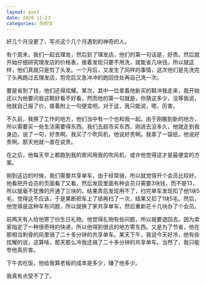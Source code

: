 ```yaml
---
layout: post
date: 2020-11-23
categories: 杂的文
---
```


好几个月没更了，写点这个几个月遇到的神奇的人。



有个周末，我们一起去理发，然后到了理发店，他们的第一句话是，好贵。然后就开始仔细研究理发店的价格表，接着发现只要不用洗，就能省几块钱。所以就这样，他们真就只是剪了头发。一个月后，又发生了同样的事情，这次他们是先洗完了头再跑过去理发店，剪完后又急冲冲的跑回住处再自己洗一次。



要是省到了钱，他们还得炫耀。某次，其中一位拿着他新买的鞋冲我走来，我开始还以为他要问我这鞋好看不好看，然而他的第一句就是，你猜这多少，没等我说，他就自己报了价，接着附上一句便宜吧。对于这，我只能说，嗯，厉害。



不久前，我换了工作的地方，他们当中有一个也和我一起。由于刚搬到新的地方，所以需要买一些生活需要得东西。我们去超市买东西，刚进去没多久，他就走到我身边，说了一句，好贵啊。我买了个吹风机，他说好贵啊。我拿了一袋纸，他说好贵啊。那天他就一直在说贵。

在之后，他每天早上都跑到我的房间用我的吹风机，或许他觉得这才是最便宜的方案。



刚到这边的时候，我们需要共享单车，由于经常骑，所以就觉得开个会员比较好。他看把开会员的页面看了又看，然后发现里面有种会员只需要3块钱，而不是13，所以就毫不犹豫的开通了三块的，结果弄后发现用不了，扫完单车发现扣了他1块5毛，觉得这不应该，于是果断把车上了锁再扫了一次，结果又扣了1块5毛。然后，他觉得是这种车有问题，所以就换了家共享单车，然后重新花十几块办了个会员。



前两天有人给他寄了份生日礼物，他觉得礼物有些问题，所以就要退回去。因为卖家指定了一种很奇特的快递，所以他得到很远的地方寄东西。又是为了节省，他在那相当刺骨的风里骑了二十多分钟的共享单车。某天下午，我说今天好冷，他有些炫耀的说，这算啥，那天那么冷我还骑了二十多分钟的共享单车。当然了，我只能夸他真厉害。



下午去吃饭，他给我算老板的成本是多少，赚了他多少。

我真有点受不了了。



